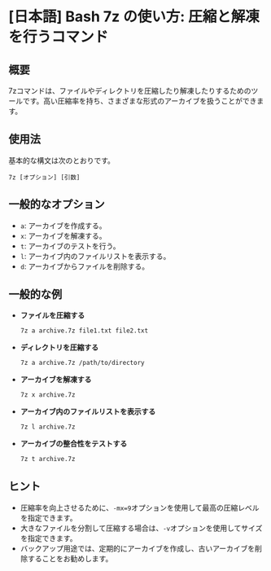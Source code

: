# [日本語] Bash 7z の使い方: 圧縮と解凍を行うコマンド

## 概要
7zコマンドは、ファイルやディレクトリを圧縮したり解凍したりするためのツールです。高い圧縮率を持ち、さまざまな形式のアーカイブを扱うことができます。

## 使用法
基本的な構文は次のとおりです。

```
7z [オプション] [引数]
```

## 一般的なオプション
- `a`: アーカイブを作成する。
- `x`: アーカイブを解凍する。
- `t`: アーカイブのテストを行う。
- `l`: アーカイブ内のファイルリストを表示する。
- `d`: アーカイブからファイルを削除する。

## 一般的な例
- **ファイルを圧縮する**
  ```bash
  7z a archive.7z file1.txt file2.txt
  ```

- **ディレクトリを圧縮する**
  ```bash
  7z a archive.7z /path/to/directory
  ```

- **アーカイブを解凍する**
  ```bash
  7z x archive.7z
  ```

- **アーカイブ内のファイルリストを表示する**
  ```bash
  7z l archive.7z
  ```

- **アーカイブの整合性をテストする**
  ```bash
  7z t archive.7z
  ```

## ヒント
- 圧縮率を向上させるために、`-mx=9`オプションを使用して最高の圧縮レベルを指定できます。
- 大きなファイルを分割して圧縮する場合は、`-v`オプションを使用してサイズを指定できます。
- バックアップ用途では、定期的にアーカイブを作成し、古いアーカイブを削除することをお勧めします。